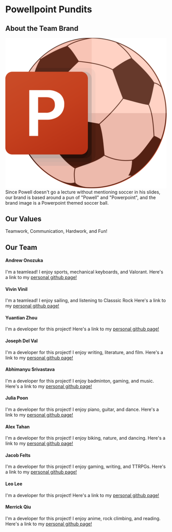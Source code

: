 # Powellpoint Pundits

## About the Team Brand

![Powellpoint Pundits logo](branding/PowellPointPundits.png)
Since Powell doesn't go a lecture without mentioning soccer in his slides, 
our brand is based around a pun of "Powell" and "Powerpoint",
and the brand image is a Powerpoint themed soccer ball.
## Our Values

Teamwork, Communication, Hardwork, and Fun!
## Our Team

#### Andrew Onozuka
I'm a teamlead!
I enjoy sports, mechanical keyboards, and Valorant.
Here's a link to my [personal github page!](https://github.com/AndrewOnozuka)

#### Vivin Vinil
I'm a teamlead!
I enjoy sailing, and listening to Classsic Rock
Here's a link to my [personal github page!](https://github.com/vivin2709)

#### Yuantian Zhou
I'm a developer for this project!
Here's a link to my [personal github page!](https://github.com/ZhouYuantian)

#### Joseph Del Val
I'm a developer for this project!
I enjoy writing, literature, and film.
Here's a link to my [personal github page!](https://github.com/jtdelval)

#### Abhimanyu Srivastava
I'm a developer for this project!
I enjoy badminton, gaming, and music.
Here's a link to my [personal github page!](https://github.com/a6srivastava)

#### Julia Poon
I'm a developer for this project!
I enjoy piano, guitar, and dance.
Here's a link to my [personal github page!](https://github.com/jupoon)

#### Alex Tahan
I'm a developer for this project!
I enjoy biking, nature, and dancing.
Here's a link to my [personal github page!](https://github.com/alextahan)

#### Jacob Felts
I'm a developer for this project!
I enjoy gaming, writing, and TTRPGs.
Here's a link to my [personal github page!](https://github.com/jacobfeltsUCSD)

#### Leo Lee
I'm a developer for this project!
Here's a link to my [personal github page!](https://github.com/Low3arth0rbit)

#### Merrick Qiu
I'm a developer for this project!
I enjoy anime, rock climbing, and reading.
Here's a link to my [personal github page!](https://github.com/merrickqiu)
